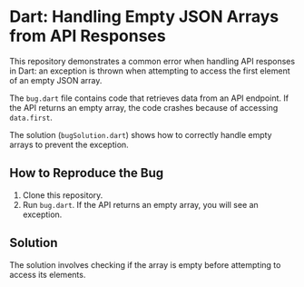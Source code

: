 # Dart: Handling Empty JSON Arrays from API Responses

This repository demonstrates a common error when handling API responses in Dart:  an exception is thrown when attempting to access the first element of an empty JSON array.

The `bug.dart` file contains code that retrieves data from an API endpoint.  If the API returns an empty array, the code crashes because of accessing `data.first`. 

The solution (`bugSolution.dart`) shows how to correctly handle empty arrays to prevent the exception.

## How to Reproduce the Bug

1. Clone this repository.
2. Run `bug.dart`.  If the API returns an empty array, you will see an exception.

## Solution

The solution involves checking if the array is empty before attempting to access its elements.
